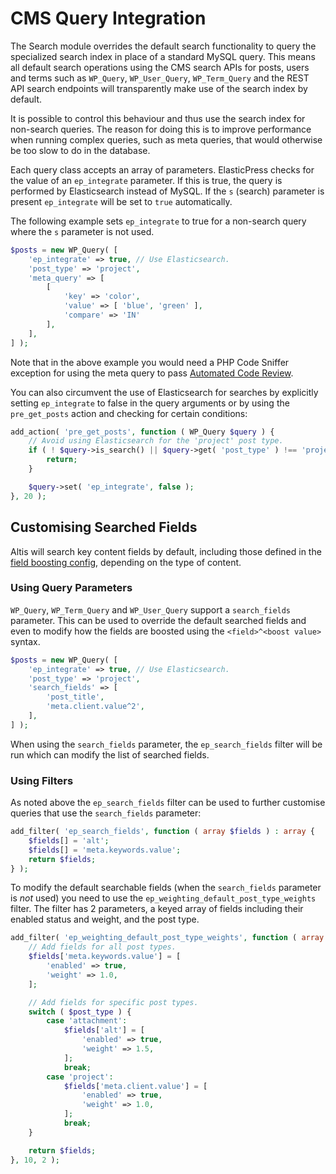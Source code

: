 # CMS Query Integration

The Search module overrides the default search functionality to query the specialized search index in place of a standard MySQL query. This means all default search operations using the CMS search APIs for posts, users and terms such as `WP_Query`, `WP_User_Query`, `WP_Term_Query` and the REST API search endpoints will transparently make use of the search index by default.

It is possible to control this behaviour and thus use the search index for non-search queries. The reason for doing this is to improve performance when running complex queries, such as meta queries, that would otherwise be too slow to do in the database.

Each query class accepts an array of parameters. ElasticPress checks for the value of an `ep_integrate` parameter. If this is true, the query is performed by Elasticsearch instead of MySQL. If the `s` (search) parameter is present `ep_integrate` will be set to `true` automatically.

The following example sets `ep_integrate` to true for a non-search query where the `s` parameter is not used.

```php
$posts = new WP_Query( [
	'ep_integrate' => true, // Use Elasticsearch.
	'post_type' => 'project',
	'meta_query' => [
		[
			'key' => 'color',
			'value' => [ 'blue', 'green' ],
			'compare' => 'IN'
		],
	],
] );
```

Note that in the above example you would need a PHP Code Sniffer exception for using the meta query to pass [Automated Code Review](docs://guides/code-review/README.md).

You can also circumvent the use of Elasticsearch for searches by explicitly setting `ep_integrate` to false in the query arguments or by using the `pre_get_posts` action and checking for certain conditions:

```php
add_action( 'pre_get_posts', function ( WP_Query $query ) {
	// Avoid using Elasticsearch for the 'project' post type.
	if ( ! $query->is_search() || $query->get( 'post_type' ) !== 'project' ) {
		return;
	}

	$query->set( 'ep_integrate', false );
}, 20 );
```

## Customising Searched Fields

Altis will search key content fields by default, including those defined in the [field boosting config](./search-configuration/README.md#field-boosting), depending on the type of content.

### Using Query Parameters

`WP_Query`, `WP_Term_Query` and `WP_User_Query` support a `search_fields` parameter. This can be used to override the default searched fields and even to modify how the fields are boosted using the `<field>^<boost value>` syntax.

```php
$posts = new WP_Query( [
	'ep_integrate' => true, // Use Elasticsearch.
	'post_type' => 'project',
	'search_fields' => [
		'post_title',
		'meta.client.value^2',
	],
] );
```

When using the `search_fields` parameter, the `ep_search_fields` filter will be run which can modify the list of searched fields.

### Using Filters

As noted above the `ep_search_fields` filter can be used to further customise queries that use the `search_fields` parameter:

```php
add_filter( 'ep_search_fields', function ( array $fields ) : array {
	$fields[] = 'alt';
	$fields[] = 'meta.keywords.value';
	return $fields;
} );
```

To modify the default searchable fields (when the `search_fields` parameter is _not_ used) you need to use the `ep_weighting_default_post_type_weights` filter. The filter has 2 parameters, a keyed array of fields including their enabled status and weight, and the post type.

```php
add_filter( 'ep_weighting_default_post_type_weights', function ( array $fields, string $post_type ) : array {
	// Add fields for all post types.
	$fields['meta.keywords.value'] = [
		'enabled' => true,
		'weight' => 1.0,
	];

	// Add fields for specific post types.
	switch ( $post_type ) {
		case 'attachment':
			$fields['alt'] = [
				'enabled' => true,
				'weight' => 1.5,
			];
			break;
		case 'project':
			$fields['meta.client.value'] = [
				'enabled' => true,
				'weight' => 1.0,
			];
			break;
	}

	return $fields;
}, 10, 2 );
```
